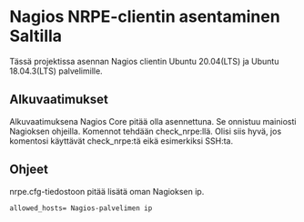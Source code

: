 # Nagios NRPE-clientin asentaminen Saltilla

Tässä projektissa asennan Nagios clientin Ubuntu 20.04(LTS) ja Ubuntu 18.04.3(LTS) palvelimille.

## Alkuvaatimukset
Alkuvaatimuksena Nagios Core pitää olla asennettuna. Se onnistuu mainiosti Nagioksen ohjeilla. Komennot tehdään check_nrpe:llä. Olisi siis hyvä, jos komentosi käyttävät check_nrpe:tä eikä esimerkiksi SSH:ta. 

## Ohjeet
nrpe.cfg-tiedostoon pitää lisätä oman Nagioksen ip.
```
allowed_hosts= Nagios-palvelimen ip

```


